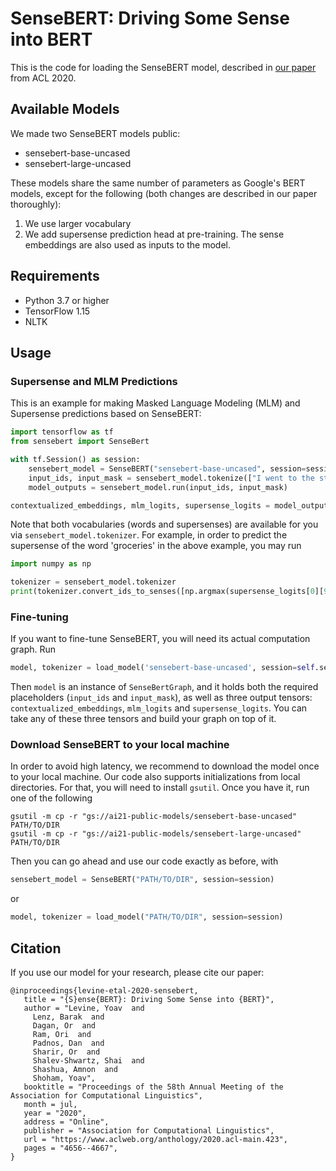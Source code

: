 # SenseBERT: Driving Some Sense into BERT

This is the code for loading the SenseBERT model, described in [our paper](https://www.aclweb.org/anthology/2020.acl-main.423.pdf) from ACL 2020.

## Available Models

We made two SenseBERT models public:

* sensebert-base-uncased
* sensebert-large-uncased

These models share the same number of parameters as Google's BERT models, except for the following (both changes are described in our paper thoroughly):
1. We use larger vocabulary
2. We add supersense prediction head at pre-training. The sense embeddings are also used as inputs to the model. 

## Requirements

* Python 3.7 or higher
* TensorFlow 1.15
* NLTK

## Usage


### Supersense and MLM Predictions

This is an example for making Masked Language Modeling (MLM) and Supersense predictions based on SenseBERT:
```python
import tensorflow as tf
from sensebert import SenseBert

with tf.Session() as session:
    sensebert_model = SenseBERT("sensebert-base-uncased", session=session)  # or sensebert-large-uncased
    input_ids, input_mask = sensebert_model.tokenize(["I went to the store to buy some groceries.", "The store was closed."])
    model_outputs = sensebert_model.run(input_ids, input_mask)

contextualized_embeddings, mlm_logits, supersense_logits = model_outputs  # These are NumPy arrays
```
Note that both vocabularies (words and supersenses) are available for you via ```sensebert_model.tokenizer```. For example, in order to predict the supersense of the word 'groceries' in the above example, you may run
```python
import numpy as np

tokenizer = sensebert_model.tokenizer
print(tokenizer.convert_ids_to_senses([np.argmax(supersense_logits[0][9])]))

```
### Fine-tuning

If you want to fine-tune SenseBERT, you will need its actual computation graph. Run
```python
model, tokenizer = load_model('sensebert-base-uncased', session=self.session)  # or sensebert-large-uncased
```

Then ```model``` is an instance of ```SenseBertGraph```, and it holds both the required placeholders (```input_ids``` and ```input_mask```), as well as three output tensors: ```contextualized_embeddings```, ```mlm_logits``` and ```supersense_logits```. You can take any of these three tensors and build your graph on top of it. 


### Download SenseBERT to your local machine

In order to avoid high latency, we recommend to download the model once to your local machine. Our code also supports initializations from local directories. 
For that, you will need to install ```gsutil```. Once you have it, run one of the following
```shell script
gsutil -m cp -r "gs://ai21-public-models/sensebert-base-uncased" PATH/TO/DIR
gsutil -m cp -r "gs://ai21-public-models/sensebert-large-uncased" PATH/TO/DIR
```

Then you can go ahead and use our code exactly as before, with
```python
sensebert_model = SenseBERT("PATH/TO/DIR", session=session)
```
or
```python
model, tokenizer = load_model("PATH/TO/DIR", session=session)
```

## Citation 
If you use our model for your research, please cite our paper:

 ```
@inproceedings{levine-etal-2020-sensebert,
    title = "{S}ense{BERT}: Driving Some Sense into {BERT}",
    author = "Levine, Yoav  and
      Lenz, Barak  and
      Dagan, Or  and
      Ram, Ori  and
      Padnos, Dan  and
      Sharir, Or  and
      Shalev-Shwartz, Shai  and
      Shashua, Amnon  and
      Shoham, Yoav",
    booktitle = "Proceedings of the 58th Annual Meeting of the Association for Computational Linguistics",
    month = jul,
    year = "2020",
    address = "Online",
    publisher = "Association for Computational Linguistics",
    url = "https://www.aclweb.org/anthology/2020.acl-main.423",
    pages = "4656--4667",
}
```